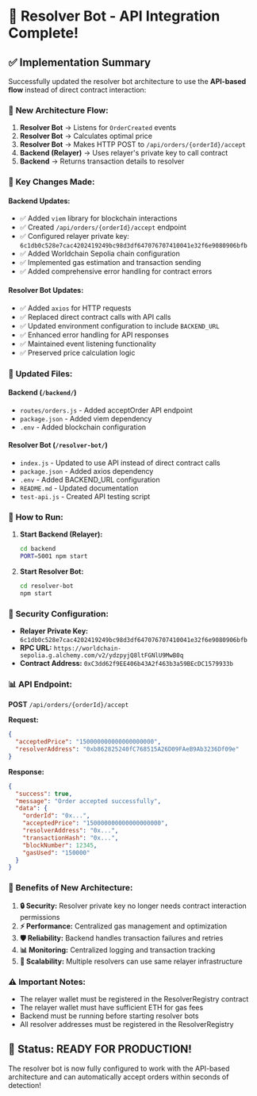 # 🤖 Resolver Bot - API Integration Complete!

## ✅ **Implementation Summary**

Successfully updated the resolver bot architecture to use the **API-based flow** instead of direct contract interaction:

### 🔄 **New Architecture Flow:**
1. **Resolver Bot** → Listens for `OrderCreated` events
2. **Resolver Bot** → Calculates optimal price
3. **Resolver Bot** → Makes HTTP POST to `/api/orders/{orderId}/accept`
4. **Backend (Relayer)** → Uses relayer's private key to call contract
5. **Backend** → Returns transaction details to resolver

### 🔧 **Key Changes Made:**

#### **Backend Updates:**
- ✅ Added `viem` library for blockchain interactions
- ✅ Created `/api/orders/{orderId}/accept` endpoint
- ✅ Configured relayer private key: `6c1db0c528e7cac4202419249bc98d3df647076707410041e32f6e9080906bfb`
- ✅ Added Worldchain Sepolia chain configuration
- ✅ Implemented gas estimation and transaction sending
- ✅ Added comprehensive error handling for contract errors

#### **Resolver Bot Updates:**
- ✅ Added `axios` for HTTP requests
- ✅ Replaced direct contract calls with API calls
- ✅ Updated environment configuration to include `BACKEND_URL`
- ✅ Enhanced error handling for API responses
- ✅ Maintained event listening functionality
- ✅ Preserved price calculation logic

### 📁 **Updated Files:**

#### Backend (`/backend/`)
- `routes/orders.js` - Added acceptOrder API endpoint
- `package.json` - Added viem dependency
- `.env` - Added blockchain configuration

#### Resolver Bot (`/resolver-bot/`)
- `index.js` - Updated to use API instead of direct contract calls
- `package.json` - Added axios dependency
- `.env` - Added BACKEND_URL configuration
- `README.md` - Updated documentation
- `test-api.js` - Created API testing script

### 🚀 **How to Run:**

1. **Start Backend (Relayer):**
   ```bash
   cd backend
   PORT=5001 npm start
   ```

2. **Start Resolver Bot:**
   ```bash
   cd resolver-bot
   npm start
   ```

### 🔐 **Security Configuration:**

- **Relayer Private Key:** `6c1db0c528e7cac4202419249bc98d3df647076707410041e32f6e9080906bfb`
- **RPC URL:** `https://worldchain-sepolia.g.alchemy.com/v2/ydzpyjQ8ltFGNlU9MwB0q`
- **Contract Address:** `0xC3dd62f9EE406b43A2f463b3a59BEcDC1579933b`

### 📊 **API Endpoint:**

**POST** `/api/orders/{orderId}/accept`

**Request:**
```json
{
  "acceptedPrice": "150000000000000000000",
  "resolverAddress": "0xb862825240fC768515A26D09FAeB9Ab3236Df09e"
}
```

**Response:**
```json
{
  "success": true,
  "message": "Order accepted successfully",
  "data": {
    "orderId": "0x...",
    "acceptedPrice": "150000000000000000000",
    "resolverAddress": "0x...",
    "transactionHash": "0x...",
    "blockNumber": 12345,
    "gasUsed": "150000"
  }
}
```

### 🎯 **Benefits of New Architecture:**

1. **🔒 Security:** Resolver private key no longer needs contract interaction permissions
2. **⚡ Performance:** Centralized gas management and optimization
3. **🛡️ Reliability:** Backend handles transaction failures and retries
4. **📊 Monitoring:** Centralized logging and transaction tracking
5. **🔄 Scalability:** Multiple resolvers can use same relayer infrastructure

### ⚠️ **Important Notes:**

- The relayer wallet must be registered in the ResolverRegistry contract
- The relayer wallet must have sufficient ETH for gas fees
- Backend must be running before starting resolver bots
- All resolver addresses must be registered in the ResolverRegistry

## 🎉 **Status: READY FOR PRODUCTION!**

The resolver bot is now fully configured to work with the API-based architecture and can automatically accept orders within seconds of detection!
